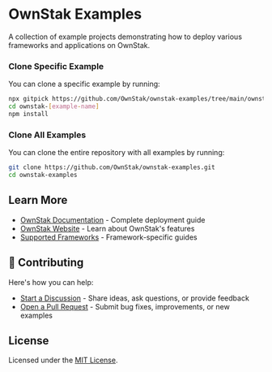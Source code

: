 # OwnStak Examples

A collection of example projects demonstrating how to deploy various frameworks and applications on OwnStak.

### Clone Specific Example

You can clone a specific example by running:

```bash
npx gitpick https://github.com/OwnStak/ownstak-examples/tree/main/ownstak-[example-name]
cd ownstak-[example-name]
npm install
```

### Clone All Examples

You can clone the entire repository with all examples by running:

```bash
git clone https://github.com/OwnStak/ownstak-examples.git
cd ownstak-examples
```

## Learn More
- [OwnStak Documentation](https://docs.ownstak.com/) - Complete deployment guide
- [OwnStak Website](https://ownstak.com/) - Learn about OwnStak's features
- [Supported Frameworks](https://docs.ownstak.com/frameworks) - Framework-specific guides

## 🤝 Contributing
Here's how you can help:

- [Start a Discussion](https://github.com/orgs/OwnStak/discussions) - Share ideas, ask questions, or provide feedback
- [Open a Pull Request](https://github.com/OwnStak/ownstak-examples/compare) - Submit bug fixes, improvements, or new examples

## License
Licensed under the [MIT License](LICENSE).